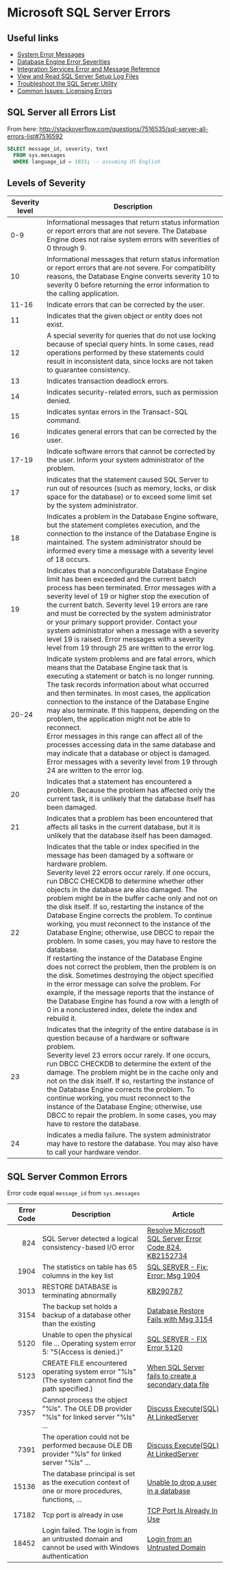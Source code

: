 # Microsoft SQL Server Errors


## Useful links
 - [System Error Messages](https://technet.microsoft.com/en-us/library/cc645603%28v=sql.105%29.aspx)
 - [Database Engine Error Severities](https://msdn.microsoft.com/en-us/library/ms164086.aspx)
 - [Integration Services Error and Message Reference](https://msdn.microsoft.com/en-us/library/ms345164.aspx)
 - [View and Read SQL Server Setup Log Files](https://msdn.microsoft.com/en-us/library/ms143702.aspx)
 - [Troubleshoot the SQL Server Utility](https://msdn.microsoft.com/en-us/library/ee210592.aspx)
 - [Common Issues: Licensing Errors](http://blogs.sqlsentry.com/georgeboakye/common-issues-licensing-errors/)


## SQL Server all Errors List
From here: http://stackoverflow.com/questions/7516535/sql-server-all-errors-list#7516592

```sql
SELECT message_id, severity, text
  FROM sys.messages 
  WHERE language_id = 1033; -- assuming US English
```


## Levels of Severity

| Severity level | Description                                                                                                                                                                                                                                                                                                                                                                                                                                                                                                                                                                                                                                                                                                                                                                                                                                                                                                                                                                                |
|----------------|--------------------------------------------------------------------------------------------------------------------------------------------------------------------------------------------------------------------------------------------------------------------------------------------------------------------------------------------------------------------------------------------------------------------------------------------------------------------------------------------------------------------------------------------------------------------------------------------------------------------------------------------------------------------------------------------------------------------------------------------------------------------------------------------------------------------------------------------------------------------------------------------------------------------------------------------------------------------------------------------|
| 0-9            | Informational messages that return status information or report errors that are not severe. The Database Engine does not raise system errors with severities of 0 through 9.                                                                                                                                                                                                                                                                                                                                                                                                                                                                                                                                                                                                                                                                                                                                                                                                               |
| 10             | Informational messages that return status information or report errors that are not severe. For compatibility reasons, the Database Engine converts severity 10 to severity 0 before returning the error information to the calling application.                                                                                                                                                                                                                                                                                                                                                                                                                                                                                                                                                                                                                                                                                                                                           |
| 11-16          | Indicate errors that can be corrected by the user.                                                                                                                                                                                                                                                                                                                                                                                                                                                                                                                                                                                                                                                                                                                                                                                                                                                                                                                                         |
| 11             | Indicates that the given object or entity does not exist.                                                                                                                                                                                                                                                                                                                                                                                                                                                                                                                                                                                                                                                                                                                                                                                                                                                                                                                                  |
| 12             | A special severity for queries that do not use locking because of special query hints. In some cases, read operations performed by these statements could result in inconsistent data, since locks are not taken to guarantee consistency.                                                                                                                                                                                                                                                                                                                                                                                                                                                                                                                                                                                                                                                                                                                                                 |
| 13             | Indicates transaction deadlock errors.                                                                                                                                                                                                                                                                                                                                                                                                                                                                                                                                                                                                                                                                                                                                                                                                                                                                                                                                                     |
| 14             | Indicates security-related errors, such as permission denied.                                                                                                                                                                                                                                                                                                                                                                                                                                                                                                                                                                                                                                                                                                                                                                                                                                                                                                                              |
| 15             | Indicates syntax errors in the Transact-SQL command.                                                                                                                                                                                                                                                                                                                                                                                                                                                                                                                                                                                                                                                                                                                                                                                                                                                                                                                                       |
| 16             | Indicates general errors that can be corrected by the user.                                                                                                                                                                                                                                                                                                                                                                                                                                                                                                                                                                                                                                                                                                                                                                                                                                                                                                                                |
| 17-19          | Indicate software errors that cannot be corrected by the user. Inform your system administrator of the problem.                                                                                                                                                                                                                                                                                                                                                                                                                                                                                                                                                                                                                                                                                                                                                                                                                                                                            |
| 17             | Indicates that the statement caused SQL Server to run out of resources (such as memory, locks, or disk space for the database) or to exceed some limit set by the system administrator.                                                                                                                                                                                                                                                                                                                                                                                                                                                                                                                                                                                                                                                                                                                                                                                                    |
| 18             | Indicates a problem in the Database Engine software, but the statement completes execution, and the connection to the instance of the Database Engine is maintained. The system administrator should be informed every time a message with a severity level of 18 occurs.                                                                                                                                                                                                                                                                                                                                                                                                                                                                                                                                                                                                                                                                                                                  |
| 19             | Indicates that a nonconfigurable Database Engine limit has been exceeded and the current batch process has been terminated. Error messages with a severity level of 19 or higher stop the execution of the current batch. Severity level 19 errors are rare and must be corrected by the system administrator or your primary support provider. Contact your system administrator when a message with a severity level 19 is raised. Error messages with a severity level from 19 through 25 are written to the error log.                                                                                                                                                                                                                                                                                                                                                                                                                                                                 |
| 20-24          | Indicate system problems and are fatal errors, which means that the Database Engine task that is executing a statement or batch is no longer running. The task records information about what occurred and then terminates. In most cases, the application connection to the instance of the Database Engine may also terminate. If this happens, depending on the problem, the application might not be able to reconnect. <br/>Error messages in this range can affect all of the processes accessing data in the same database and may indicate that a database or object is damaged. Error messages with a severity level from 19 through 24 are written to the error log.                                                                                                                                                                                                                                                                                                             |
| 20             | Indicates that a statement has encountered a problem. Because the problem has affected only the current task, it is unlikely that the database itself has been damaged.                                                                                                                                                                                                                                                                                                                                                                                                                                                                                                                                                                                                                                                                                                                                                                                                                    |
| 21             | Indicates that a problem has been encountered that affects all tasks in the current database, but it is unlikely that the database itself has been damaged.                                                                                                                                                                                                                                                                                                                                                                                                                                                                                                                                                                                                                                                                                                                                                                                                                                |
| 22             | Indicates that the table or index specified in the message has been damaged by a software or hardware problem. <br/>Severity level 22 errors occur rarely. If one occurs, run DBCC CHECKDB to determine whether other objects in the database are also damaged. The problem might be in the buffer cache only and not on the disk itself. If so, restarting the instance of the Database Engine corrects the problem. To continue working, you must reconnect to the instance of the Database Engine; otherwise, use DBCC to repair the problem. In some cases, you may have to restore the database.<br/>If restarting the instance of the Database Engine does not correct the problem, then the problem is on the disk. Sometimes destroying the object specified in the error message can solve the problem. For example, if the message reports that the instance of the Database Engine has found a row with a length of 0 in a nonclustered index, delete the index and rebuild it. |
| 23             | Indicates that the integrity of the entire database is in question because of a hardware or software problem.<br/>Severity level 23 errors occur rarely. If one occurs, run DBCC CHECKDB to determine the extent of the damage. The problem might be in the cache only and not on the disk itself. If so, restarting the instance of the Database Engine corrects the problem. To continue working, you must reconnect to the instance of the Database Engine; otherwise, use DBCC to repair the problem. In some cases, you may have to restore the database.                                                                                                                                                                                                                                                                                                                                                                                                                             |
| 24             | Indicates a media failure. The system administrator may have to restore the database. You may also have to call your hardware vendor.                                                                                                                                                                                                                                                                                                                                                                                                                                                                                                                                                                                                                                                                                                                                                                                                                                                      |


## SQL Server Common Errors
Error code equal `message_id` from `sys.messages`

| Error Code | Description                                                                                        | Article                                                    |
|-----------:|----------------------------------------------------------------------------------------------------|------------------------------------------------------------|
|        824 | SQL Server detected a logical consistency-based I/O error                                          | [Resolve Microsoft SQL Server Error Code 824], [KB2152734] |
|       1904 | The statistics on table has 65 columns in the key list                                             | [SQL SERVER - Fix: Error: Msg 1904]                        |
|       3013 | RESTORE DATABASE is terminating abnormally                                                         | [KB290787]                                                 |
|       3154 | The backup set holds a backup of a database other than the existing                                | [Database Restore Fails with Msg 3154]                     |
|       5120 | Unable to open the physical file ... Operating system error 5: "5(Access is denied.)"              | [SQL SERVER - FIX Error 5120]                              |
|       5123 | CREATE FILE encountered operating system error "%ls"(The system cannot find the path specified.)   | [When SQL Server fails to create a secondary data file]    |
|       7357 | Cannot process the object "%ls". The OLE DB provider "%ls" for linked server "%ls" ...             | [Discuss Execute(SQL) At LinkedServer]                     |
|       7391 | The operation could not be performed because OLE DB provider "%ls" for linked server "%ls" ...     | [Discuss Execute(SQL) At LinkedServer]                     |
|      15136 | The database principal is set as the execution context of one or more procedures, functions, ...   | [Unable to drop a user in a database]                      |
|      17182 | Tcp port is already in use                                                                         | [TCP Port Is Already In Use]                               |
|      18452 | Login failed. The login is from an untrusted domain and cannot be used with Windows authentication | [Login from an Untrusted Domain]                           |

[Resolve Microsoft SQL Server Error Code 824]:http://www.sqlservercentral.com/blogs/sql-server-citation-sql-blog-by-hemantgiri-s-goswami-sql-mvp/2016/08/23/resolve-microsoft-sql-server-error-code-824/
[KB2152734]:https://support.microsoft.com/en-us/kb/2152734
[SQL SERVER - Fix: Error: Msg 1904]:http://blog.sqlauthority.com/2016/10/27/sql-server-fix-error-msg-1904-statistics-table-65-columns-key-list/
[KB290787]:https://support.microsoft.com/en-us/kb/290787
[Database Restore Fails with Msg 3154]:http://www.patrickkeisler.com/2016/05/database-restore-fails-with-msg-3154.html
[SQL SERVER - FIX Error 5120]:http://blog.sqlauthority.com/2016/10/26/sql-server-fix-error-5120-database-read-mode-attaching-files/
[When SQL Server fails to create a secondary data file]:https://blogs.msdn.microsoft.com/sql_pfe_blog/2016/11/10/tempdb-misconfiguration-when-sql-server-fails-to-create-a-secondary-data-file/
[Discuss Execute(SQL) At LinkedServer]:http://www.sqlservercentral.com/blogs/powersql-by-prashanth-jayaram/2016/11/09/sql-server-discuss-executesql-at-linkedserver/
[Unable to drop a user in a database]:https://blogs.msdn.microsoft.com/psssql/2016/11/15/unable-to-drop-a-user-in-a-database/
[TCP Port Is Already In Use]:https://blogs.msdn.microsoft.com/sql_pfe_blog/2016/10/05/tcp-port-is-already-in-use/
[Login from an Untrusted Domain]:http://jasonbrimhall.info/2016/11/08/login-from-an-untrusted-domain-back-to-basics/
